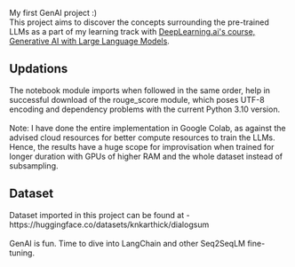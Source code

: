 My first GenAI project :)
<br/>
This project aims to discover the concepts surrounding the pre-trained LLMs as a part of my learning track with <a href="https://coursera.org/share/ce9b14669661dabbb26a990b80e81a13">DeepLearning.ai's course, Generative AI with Large Language Models</a>.
<br/>

<h2>Updations</h2>
The notebook module imports when followed in the same order, help in successful download of the rouge_score module, which poses UTF-8 encoding and dependency problems with the current Python 3.10 version.
<br/>
<br/>
Note: I have done the entire implementation in Google Colab, as against the advised cloud resources for better compute resources to train the LLMs. Hence, the results have a huge scope for improvisation when trained for longer duration with GPUs of higher RAM and the whole dataset instead of subsampling.

<h2>Dataset</h2>
Dataset imported in this project can be found at - https://huggingface.co/datasets/knkarthick/dialogsum

<br/>
<br/>
GenAI is fun. Time to dive into LangChain and other Seq2SeqLM fine-tuning.

